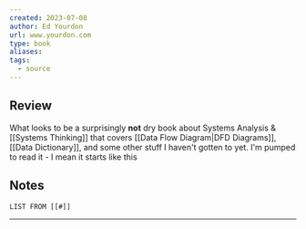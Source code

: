 ```yaml
---
created: 2023-07-08
author: Ed Yourdon
url: www.yourdon.com
type: book
aliases: 
tags:
  - source
---
```


## Review
What looks to be a surprisingly **not** dry book about Systems Analysis & [[Systems Thinking]] that covers [[Data Flow Diagram|DFD Diagrams]], [[Data Dictionary]], and some other stuff I haven't gotten to yet. I'm pumped to read it - I mean it starts like this

## Notes
```dataview
LIST FROM [[#]]
```

---